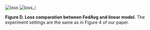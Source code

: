 ![loss](https://github.com/user-attachments/assets/7d61ec9f-acd7-4f3c-9559-89c78cca8008) ![loss_i](https://github.com/user-attachments/assets/8e5f88fb-2c21-4b65-9f77-28b77cfd45b6)

**Figure D. Loss comparation between FedAvg and linear model.** The experiment settings are the same as in Figure 4 of our paper.
